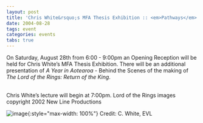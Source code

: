 ```yaml
---
layout: post
title: 'Chris White&rsquo;s MFA Thesis Exhibition :: <em>Pathways</em>'
date: 2004-08-28
tags: event
categories: events
tabs: true
---
```


On Saturday, August 28th from 6:00 - 9:00pm an Opening Reception will be held for Chris White&rsquo;s MFA Thesis Exhibition. There will be an additional presentation of <em>A Year in Aotearoa</em> - Behind the Scenes of the making of <em>The Lord of the Rings: Return of the King</em>.<br><br>

Chris White&rsquo;s lecture will begin at 7:00pm.
Lord of the Rings images copyright 2002 New Line Productions

![image](https://www.evl.uic.edu/output/originals/pathways.gif-srcw.jpg){:style="max-width: 100%"}
Credit: C. White, EVL

